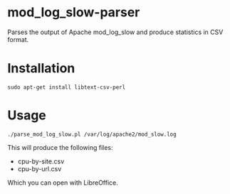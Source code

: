 # mod_log_slow-parser

Parses the output of Apache mod_log_slow and produce statistics in CSV format.

# Installation

```
sudo apt-get install libtext-csv-perl
```

# Usage

```
./parse_mod_log_slow.pl /var/log/apache2/mod_slow.log
```

This will produce the following files:

- cpu-by-site.csv
- cpu-by-url.csv

Which you can open with LibreOffice.
